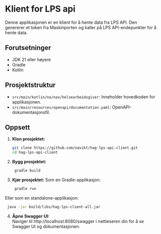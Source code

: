 # Klient for LPS api

Denne applikasjonen er en klient for å hente data fra LPS API. Den genererer et token fra Maskinporten og kaller på LPS API-endepunkter for å hente data.

## Forutsetninger

- JDK 21 eller høyere
- Gradle
- Kotlin

## Prosjektstruktur

- `src/main/kotlin/no/nav/helsearbeidsgiver`: Inneholder hovedkoden for applikasjonen.
- `src/main/resources/openapi/documentation.yaml`: OpenAPI-dokumentasjonsfil.

## Oppsett

1. **Klon prosjektet:**

   ```sh
   git clone https://github.com/navikt/hag-lps-api-client.git
   cd hag-lps-api-client
   ```

2. **Bygg prosjektet:**

   ```sh
    gradle build
    ```
3. **Kjør prosjektet:**
   Som en Gradle-applikasjon:
   ```sh
    gradle run
    ```

Eller som en standalone-applikasjon:

   ```sh
    java -jar build/libs/hag-lps-client-all.jar
   ```

4. **Åpne Swagger UI:**  
   Naviger til http://localhost:8080/swagger i nettleseren din for å se Swagger UI og dokumentasjonen.